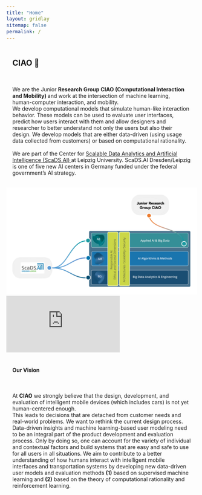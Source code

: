 ```yaml
---
title: "Home"
layout: gridlay
sitemap: false
permalink: /
---
```


<style>
code {padding: 6px 8px; font-size: 90%;}
.row h2 {padding: 16px 16px}
.row h4 {padding: 16px 16px}
.row p {padding: 16px 16px}
.hero {padding: 50px 0; border-radius: 10px;}
.hero h1 {font-size: 3em;}
.hero p {font-size: 1.2em; color: 333;}
</style>


<div class="row">
  <h2>CIAO &#128075; </h2>
  <p>We are the Junior <strong> Research Group CIAO (Computational Interaction and Mobility) </strong> and work at the intersection of machine learning, human-computer interaction, and mobility. <br>
  We develop computational models that simulate human-like interaction behavior. These models can be used to evaluate user interfaces, predict how users interact with them and allow designers and researcher to better understand not only the users but also their design. We develop models that are either data-driven (using usage data collected from customers) or based on computational rationality. 
  <br><br>
  We are part of the Center for <a href="https://scads.ai" target="_blank"> Scalable Data Analytics and Artificial Intelligence (ScaDS.AI) </a> at Leipzig University. ScaDS.AI Dresden/Leipzig is one of five new AI centers in Germany funded under the federal government’s AI strategy.
</p>
</div>


<!-- Home Page Banner Image >-->
<img src="/images/slider/SCADSCIAO.png" alt="SCADS.AI Structure - CIAO Position" style="max-width: 100%; height: auto;">


<!-- Interview for a project called "Digitial Mobile Classroom", which aims to promote computer science and AI for students in German schools. >-->

<iframe id="frame-5777" src="https://player.vimeo.com/video/912193151?byline=0&portrait=0"" frameborder="0" allowfullscreen></iframe>

<!-- Our Idea Section -->
<div class="row">
  <h4>Our Vision</h4>
  <p>
    At <strong>CIAO</strong> we strongly believe that the design, development, and evaluation of intelligent mobile devices (which includes cars) is not yet human-centered enough. <br> This leads to decisions that are detached from customer needs and real-world problems. We want to rethink the current design process. Data-driven insights and machine learning-based user modeling need to be an integral part of the product development and evaluation process. Only by doing so, one can account for the variety of individual and contextual factors and build systems that are easy and safe to use for all users in all situations. We aim to contribute to a better understanding of how humans interact with intelligent mobile interfaces and transportation systems by developing new data-driven user models and evaluation methods <strong>(1)</strong> based on supervised machine learning and <strong>(2)</strong> based on the theory of computational rationality and reinforcement learning.
    <br><br>
    <br><br>
  </p>

</div>
